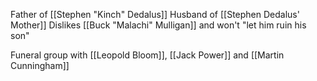 Father of [[Stephen "Kinch" Dedalus]]
Husband of [[Stephen Dedalus' Mother]]
Dislikes [[Buck "Malachi" Mulligan]] and won't "let him ruin his son"

Funeral group with [[Leopold Bloom]], [[Jack Power]] and [[Martin Cunningham]]